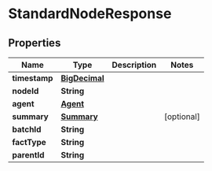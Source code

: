 
# StandardNodeResponse

## Properties
Name | Type | Description | Notes
------------ | ------------- | ------------- | -------------
**timestamp** | [**BigDecimal**](BigDecimal.md) |  | 
**nodeId** | **String** |  | 
**agent** | [**Agent**](Agent.md) |  | 
**summary** | [**Summary**](Summary.md) |  |  [optional]
**batchId** | **String** |  | 
**factType** | **String** |  | 
**parentId** | **String** |  | 



